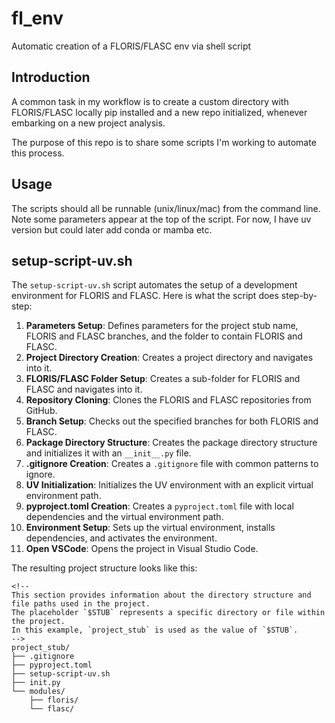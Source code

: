# fl_env
Automatic creation of a FLORIS/FLASC env via shell script

## Introduction

A common task in my workflow is to create a custom directory with FLORIS/FLASC locally pip installed and a new repo initialized, whenever embarking on a new project analysis.

The purpose of this repo is to share some scripts I'm working to automate this process.

## Usage

The scripts should all be runnable (unix/linux/mac) from the command line. Note some parameters appear at the top of the script. For now, I have uv version but could later add conda or mamba etc.

## setup-script-uv.sh

The `setup-script-uv.sh` script automates the setup of a development environment for FLORIS and FLASC. Here is what the script does step-by-step:

1. **Parameters Setup**: Defines parameters for the project stub name, FLORIS and FLASC branches, and the folder to contain FLORIS and FLASC.
2. **Project Directory Creation**: Creates a project directory and navigates into it.
3. **FLORIS/FLASC Folder Setup**: Creates a sub-folder for FLORIS and FLASC and navigates into it.
4. **Repository Cloning**: Clones the FLORIS and FLASC repositories from GitHub.
5. **Branch Setup**: Checks out the specified branches for both FLORIS and FLASC.
6. **Package Directory Structure**: Creates the package directory structure and initializes it with an `__init__.py` file.
7. **.gitignore Creation**: Creates a `.gitignore` file with common patterns to ignore.
8. **UV Initialization**: Initializes the UV environment with an explicit virtual environment path.
9. **pyproject.toml Creation**: Creates a `pyproject.toml` file with local dependencies and the virtual environment path.
10. **Environment Setup**: Sets up the virtual environment, installs dependencies, and activates the environment.
11. **Open VSCode**: Opens the project in Visual Studio Code.

The resulting project structure looks like this:

```
<!-- 
This section provides information about the directory structure and file paths used in the project. 
The placeholder `$STUB` represents a specific directory or file within the project. 
In this example, `project_stub` is used as the value of `$STUB`.
-->
project_stub/
├── .gitignore
├── pyproject.toml
├── setup-script-uv.sh
├── init.py
└── modules/
    ├── floris/
    └── flasc/
```
